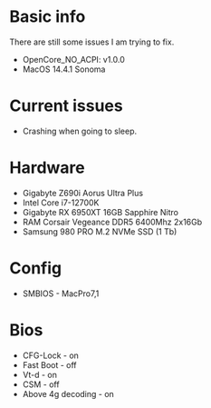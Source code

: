 # Basic info
There are still some issues I am trying to fix.
- OpenCore_NO_ACPI: v1.0.0
- MacOS 14.4.1 Sonoma

# Current issues
- Crashing when going to sleep.

# Hardware
- Gigabyte Z690i Aorus Ultra Plus
- Intel Core i7-12700K
- Gigabyte RX 6950XT 16GB Sapphire Nitro
- RAM Corsair Vegeance DDR5 6400Mhz 2x16Gb
- Samsung 980 PRO M.2 NVMe SSD (1 Tb)

# Config
- SMBIOS - MacPro7,1

# Bios
- CFG-Lock - on
- Fast Boot - off
- Vt-d - on
- CSM - off
- Above 4g decoding - on

